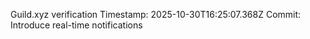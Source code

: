 Guild.xyz verification
Timestamp: 2025-10-30T16:25:07.368Z
Commit: Introduce real-time notifications
